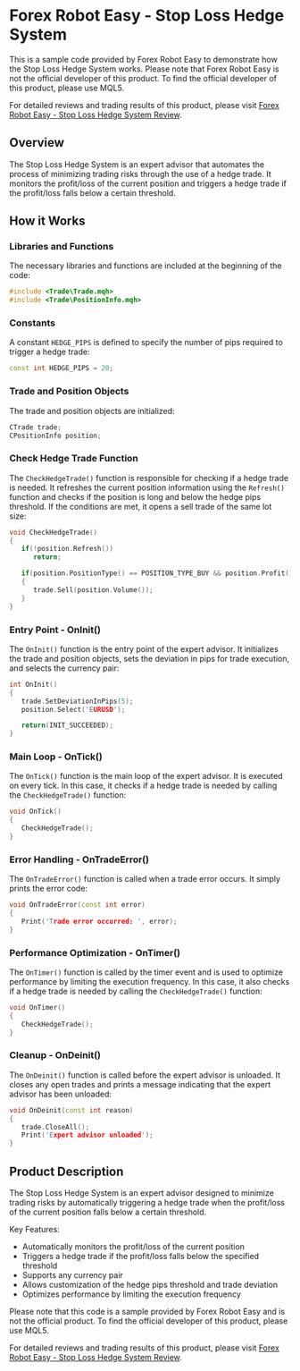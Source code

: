 # Forex Robot Easy - Stop Loss Hedge System

This is a sample code provided by Forex Robot Easy to demonstrate how the Stop Loss Hedge System works. Please note that Forex Robot Easy is not the official developer of this product. To find the official developer of this product, please use MQL5.

For detailed reviews and trading results of this product, please visit [Forex Robot Easy - Stop Loss Hedge System Review](https://forexroboteasy.com/forex-robot-review/stop-loss-hedge-system-review-minimize-forex-trading-risks/).

## Overview

The Stop Loss Hedge System is an expert advisor that automates the process of minimizing trading risks through the use of a hedge trade. It monitors the profit/loss of the current position and triggers a hedge trade if the profit/loss falls below a certain threshold.

## How it Works

### Libraries and Functions

The necessary libraries and functions are included at the beginning of the code:

```c++
#include <Trade\Trade.mqh>
#include <Trade\PositionInfo.mqh>
```

### Constants

A constant `HEDGE_PIPS` is defined to specify the number of pips required to trigger a hedge trade:

```c++
const int HEDGE_PIPS = 20;
```

### Trade and Position Objects

The trade and position objects are initialized:

```c++
CTrade trade;
CPositionInfo position;
```

### Check Hedge Trade Function

The `CheckHedgeTrade()` function is responsible for checking if a hedge trade is needed. It refreshes the current position information using the `Refresh()` function and checks if the position is long and below the hedge pips threshold. If the conditions are met, it opens a sell trade of the same lot size:

```c++
void CheckHedgeTrade()
{
   if(!position.Refresh())
      return;

   if(position.PositionType() == POSITION_TYPE_BUY && position.Profit() < -HEDGE_PIPS)
   {
      trade.Sell(position.Volume());
   }
}
```

### Entry Point - OnInit()

The `OnInit()` function is the entry point of the expert advisor. It initializes the trade and position objects, sets the deviation in pips for trade execution, and selects the currency pair:

```c++
int OnInit()
{
   trade.SetDeviationInPips(5);
   position.Select('EURUSD');

   return(INIT_SUCCEEDED);
}
```

### Main Loop - OnTick()

The `OnTick()` function is the main loop of the expert advisor. It is executed on every tick. In this case, it checks if a hedge trade is needed by calling the `CheckHedgeTrade()` function:

```c++
void OnTick()
{
   CheckHedgeTrade();
}
```

### Error Handling - OnTradeError()

The `OnTradeError()` function is called when a trade error occurs. It simply prints the error code:

```c++
void OnTradeError(const int error)
{
   Print('Trade error occurred: ', error);
}
```

### Performance Optimization - OnTimer()

The `OnTimer()` function is called by the timer event and is used to optimize performance by limiting the execution frequency. In this case, it also checks if a hedge trade is needed by calling the `CheckHedgeTrade()` function:

```c++
void OnTimer()
{
   CheckHedgeTrade();
}
```

### Cleanup - OnDeinit()

The `OnDeinit()` function is called before the expert advisor is unloaded. It closes any open trades and prints a message indicating that the expert advisor has been unloaded:

```c++
void OnDeinit(const int reason)
{
   trade.CloseAll();
   Print('Expert advisor unloaded');
}
```

## Product Description

The Stop Loss Hedge System is an expert advisor designed to minimize trading risks by automatically triggering a hedge trade when the profit/loss of the current position falls below a certain threshold.

Key Features:
- Automatically monitors the profit/loss of the current position
- Triggers a hedge trade if the profit/loss falls below the specified threshold
- Supports any currency pair
- Allows customization of the hedge pips threshold and trade deviation
- Optimizes performance by limiting the execution frequency

Please note that this code is a sample provided by Forex Robot Easy and is not the official product. To find the official developer of this product, please use MQL5.

For detailed reviews and trading results of this product, please visit [Forex Robot Easy - Stop Loss Hedge System Review](https://forexroboteasy.com/forex-robot-review/stop-loss-hedge-system-review-minimize-forex-trading-risks/).
